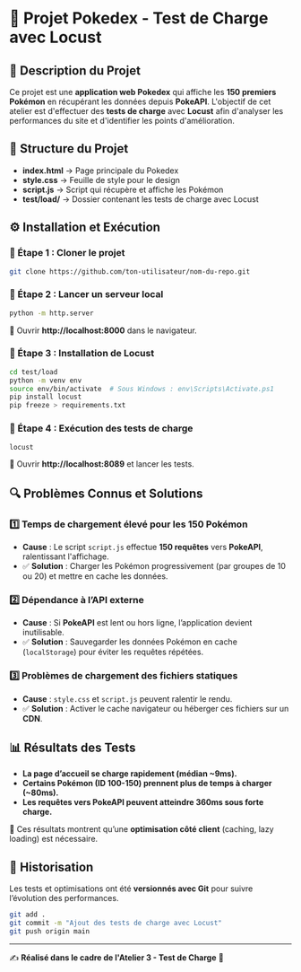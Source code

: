 # 📌 Projet Pokedex - Test de Charge avec Locust

## 🚀 Description du Projet
Ce projet est une **application web Pokedex** qui affiche les **150 premiers Pokémon** en récupérant les données depuis **PokeAPI**. L'objectif de cet atelier est d'effectuer des **tests de charge** avec **Locust** afin d'analyser les performances du site et d'identifier les points d'amélioration.

## 📂 Structure du Projet
- **index.html** → Page principale du Pokedex
- **style.css** → Feuille de style pour le design
- **script.js** → Script qui récupère et affiche les Pokémon
- **test/load/** → Dossier contenant les tests de charge avec Locust

## ⚙️ Installation et Exécution
### 🔹 Étape 1 : Cloner le projet
```bash
git clone https://github.com/ton-utilisateur/nom-du-repo.git
```

### 🔹 Étape 2 : Lancer un serveur local
```bash
python -m http.server
```
📌 Ouvrir **http://localhost:8000** dans le navigateur.

### 🔹 Étape 3 : Installation de Locust
```bash
cd test/load
python -m venv env
source env/bin/activate  # Sous Windows : env\Scripts\Activate.ps1
pip install locust
pip freeze > requirements.txt
```

### 🔹 Étape 4 : Exécution des tests de charge
```bash
locust
```
📌 Ouvrir **http://localhost:8089** et lancer les tests.

## 🔍 Problèmes Connus et Solutions
### 1️⃣ **Temps de chargement élevé pour les 150 Pokémon**
- **Cause** : Le script `script.js` effectue **150 requêtes** vers **PokeAPI**, ralentissant l'affichage.
- ✅ **Solution** : Charger les Pokémon progressivement (par groupes de 10 ou 20) et mettre en cache les données.

### 2️⃣ **Dépendance à l’API externe**
- **Cause** : Si **PokeAPI** est lent ou hors ligne, l’application devient inutilisable.
- ✅ **Solution** : Sauvegarder les données Pokémon en cache (`localStorage`) pour éviter les requêtes répétées.

### 3️⃣ **Problèmes de chargement des fichiers statiques**
- **Cause** : `style.css` et `script.js` peuvent ralentir le rendu.
- ✅ **Solution** : Activer le cache navigateur ou héberger ces fichiers sur un **CDN**.

## 📊 Résultats des Tests
- **La page d’accueil se charge rapidement (médian ~9ms).**
- **Certains Pokémon (ID 100-150) prennent plus de temps à charger (~80ms).**
- **Les requêtes vers PokeAPI peuvent atteindre 360ms sous forte charge.**

📌 Ces résultats montrent qu’une **optimisation côté client** (caching, lazy loading) est nécessaire.

## 📌 Historisation
Les tests et optimisations ont été **versionnés avec Git** pour suivre l’évolution des performances.
```bash
git add .
git commit -m "Ajout des tests de charge avec Locust"
git push origin main
```

---
✍ **Réalisé dans le cadre de l'Atelier 3 - Test de Charge** 🚀
